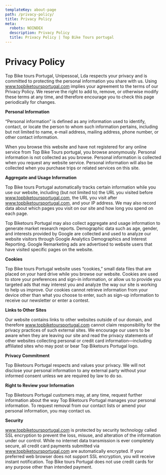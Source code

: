 ```yaml
---
templateKey: about-page
path: /privacy-policy/
title: Privacy Policy
meta:
  robots: NOINDEX
  description: Privacy Policy
  title: Privacy Policy | Top Bike Tours portugal
---
```

# **Privacy Policy**

Top Bike tours Portugal, Unipessoal, Lda respects your privacy and is committed to protecting the personal information you share with us. Using www.topbiketoursportugal.com implies your agreement to the terms of our Privacy Policy. We reserve the right to add to, remove, or otherwise modify these terms at any time, and therefore encourage you to check this page periodically for changes.

**Personal Information**

“Personal information” is defined as any information used to identify, contact, or locate the person to whom such information pertains, including but not limited to name, e-mail address, mailing address, phone number, or other contact information.

When you browse this website and have not registered for any online service from Top Bike Tours portugal, you browse anonymously. Personal information is not collected as you browse. Personal information is collected when you request any website service. Personal information will also be collected when you purchase trips or related services on this site.

**Aggregate and Usage Information**

Top Bike tours Portugal automatically tracks certain information while you use our website, including (but not limited to) the URL you visited before www.topbiketoursportugal.com, the URL you visit after www.topbiketoursportugal.com, and your IP address. We may also record data about which pages you visit on our site and how long you spend on each page.

Top Biketours Portugal may also collect aggregate and usage information to generate market research reports. Demographic data such as age, gender, and interests provided by Google are collected and used to analyze our website visitors through Google Analytics Demographics and Interest Reporting. Google Remarketing ads are advertised to website users that have visited specific pages on the website.

**Cookies**

Top Bike tours Portugal website uses “cookies,” small data files that are placed on your hard drive while you browse our website. Cookies are used to store your preferences and sign-in information, or allow us to provide you targeted ads that may interest you and analyze the way our site is working to help us improve. Our cookies cannot retrieve information from your device other than what you choose to enter, such as sign-up information to receive our newsletter or enter a contest.

**Links to Other Sites**

Our website contains links to other websites outside of our domain, and therefore www.topbiketoursportugal.com cannot claim responsibility for the privacy practices of such external sites. We encourage our users to be aware when they are leaving our site and read the privacy statements of other websites collecting personal or credit card information—including affiliated sites who may post or bear Top Biketours Portugal logo.

**Privacy Commitment**

Top Biketours Portugal respects and values your privacy. We will not disclose your personal information to any external party without your informed consent unless we are required by law to do so.

**Right to Review your Information**

Top Biketours Portugal customers may, at any time, request further information about the way Top Biketours Portugal manages your personal information. To request removal from our contact lists or amend your personal information, you may contact us.

**Security**

www.topbiketoursportugal.com is protected by security technology called SSL encryption to prevent the loss, misuse, and alteration of the information under our control. While no internet data transmission is ever completely secure, all credit card payments submitted via www.topbiketoursportugal.com are automatically encrypted. If your preferred web browser does not support SSL encryption, you will receive instant notification. Top Bike tours Portugal does not use credit cards for any purpose other than intended payment.